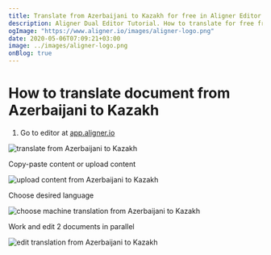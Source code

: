 ```yaml
---
title: Translate from Azerbaijani to Kazakh for free in Aligner Editor
description: Aligner Dual Editor Tutorial. How to translate for free from Azerbaijani to Kazakh. Aligner is multilingual document management platform. 
ogImage: "https://www.aligner.io/images/aligner-logo.png"
date: 2020-05-06T07:09:21+03:00
image: ../images/aligner-logo.png
onBlog: true
---
```


# How to translate document from Azerbaijani to Kazakh

1. Go to editor at [app.aligner.io](https://app.aligner.io "Aligner App web page")

![translate from Azerbaijani to Kazakh](../aligner-blank-editor.png "translate from Azerbaijani to Kazakh")

Copy-paste content or upload content

![upload content from Azerbaijani to Kazakh](../aligner-uploaded-document.png "upload content from Azerbaijani to Kazakh")

Choose desired language

![choose machine translation from Azerbaijani to Kazakh](../aligner-language-dropdown.png "choose machine translation from Azerbaijani to Kazakh")

Work and edit 2 documents in parallel

![edit translation from Azerbaijani to Kazakh](../aligner-double-sitded-editor.png "edit translation from Azerbaijani to Kazakh")

